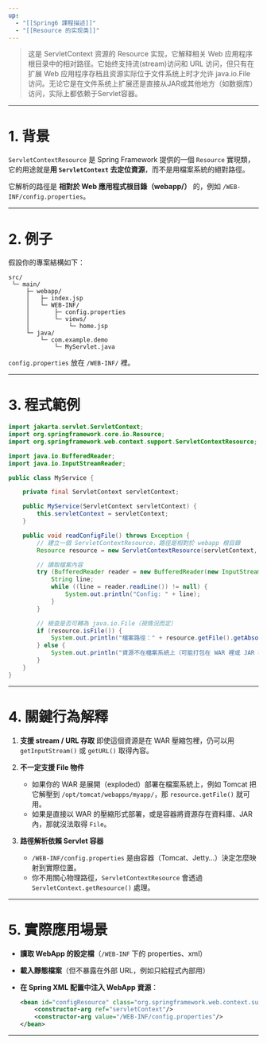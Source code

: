 ```yaml
---
up:
  - "[[Spring6 課程描述]]"
  - "[[Resource 的实现类]]"
---
```

> 这是 ServletContext 资源的 Resource 实现，它解释相关 Web 应用程序根目录中的相对路径。它始终支持流(stream)访问和 URL 访问，但只有在扩展 Web 应用程序存档且资源实际位于文件系统上时才允许 java.io.File 访问。无论它是在文件系统上扩展还是直接从JAR或其他地方（如数据库）访问，实际上都依赖于Servlet容器。

---

# 1. 背景

`ServletContextResource` 是 Spring Framework 提供的一個 `Resource` 實現類，
它的用途就是**用 `ServletContext` 去定位資源**，而不是用檔案系統的絕對路徑。

它解析的路徑是 **相對於 Web 應用程式根目錄（webapp/）** 的，例如 `/WEB-INF/config.properties`。

---

# 2. 例子

假設你的專案結構如下：

```
src/
 └─ main/
     ├─ webapp/
     │   ├─ index.jsp
     │   └─ WEB-INF/
     │       ├─ config.properties
     │       └─ views/
     │           └─ home.jsp
     └─ java/
         └─ com.example.demo
             └─ MyServlet.java
```

`config.properties` 放在 `/WEB-INF/` 裡。

---

# 3. 程式範例

```java
import jakarta.servlet.ServletContext;
import org.springframework.core.io.Resource;
import org.springframework.web.context.support.ServletContextResource;

import java.io.BufferedReader;
import java.io.InputStreamReader;

public class MyService {

    private final ServletContext servletContext;

    public MyService(ServletContext servletContext) {
        this.servletContext = servletContext;
    }

    public void readConfigFile() throws Exception {
        // 建立一個 ServletContextResource，路徑是相對於 webapp 根目錄
        Resource resource = new ServletContextResource(servletContext, "/WEB-INF/config.properties");

        // 讀取檔案內容
        try (BufferedReader reader = new BufferedReader(new InputStreamReader(resource.getInputStream()))) {
            String line;
            while ((line = reader.readLine()) != null) {
                System.out.println("Config: " + line);
            }
        }

        // 檢查是否可轉為 java.io.File（視情況而定）
        if (resource.isFile()) {
            System.out.println("檔案路徑：" + resource.getFile().getAbsolutePath());
        } else {
            System.out.println("資源不在檔案系統上（可能打包在 WAR 裡或 JAR 裡）");
        }
    }
}
```

---

# 4. 關鍵行為解釋

1. **支援 stream / URL 存取**
   即使這個資源是在 WAR 壓縮包裡，仍可以用 `getInputStream()` 或 `getURL()` 取得內容。

2. **不一定支援 File 物件**

   * 如果你的 WAR 是展開（exploded）部署在檔案系統上，例如 Tomcat 把它解壓到 `/opt/tomcat/webapps/myapp/`，那 `resource.getFile()` 就可用。
   * 如果是直接以 WAR 的壓縮形式部署，或是容器將資源存在資料庫、JAR 內，那就沒法取得 `File`。

3. **路徑解析依賴 Servlet 容器**

   * `/WEB-INF/config.properties` 是由容器（Tomcat、Jetty…）決定怎麼映射到實際位置。
   * 你不用關心物理路徑，`ServletContextResource` 會透過 `ServletContext.getResource()` 處理。

---

# 5. 實際應用場景

* **讀取 WebApp 的設定檔**（`/WEB-INF` 下的 properties、xml）
* **載入靜態檔案**（但不暴露在外部 URL，例如只給程式內部用）
* **在 Spring XML 配置中注入 WebApp 資源**：

  ```xml
  <bean id="configResource" class="org.springframework.web.context.support.ServletContextResource">
      <constructor-arg ref="servletContext"/>
      <constructor-arg value="/WEB-INF/config.properties"/>
  </bean>
  ```

---
